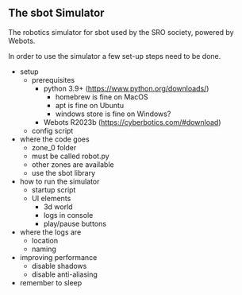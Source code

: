 The sbot Simulator
---

The robotics simulator for sbot used by the SRO society, powered by Webots.

In order to use the simulator a few set-up steps need to be done.

- setup
    - prerequisites
        - python 3.9+ (https://www.python.org/downloads/)
            - homebrew is fine on MacOS
            - apt is fine on Ubuntu
            - windows store is fine on Windows?
        - Webots R2023b (https://cyberbotics.com/#download)
    - config script
- where the code goes
    - zone_0 folder
    - must be called robot.py
    - other zones are available
    - use the sbot library
- how to run the simulator
    - startup script
    - UI elements
        - 3d world
        - logs in console
        - play/pause buttons
- where the logs are
    - location
    - naming
- improving performance
    - disable shadows
    - disable anti-aliasing
- remember to sleep
